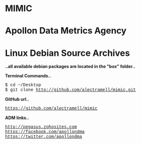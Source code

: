# MIMIC
# Apollon Data Metrics Agency
# Linux Debian Source Archives

<b>..all available debian packages are located in the "box" folder..</b>

<b>Terminal Commands..</b>

   <font face="courier">$ cd ~/Desktop</font>
   <br />
   <font face="courier">$ git clone http://github.com/alectramell/mimic.git</font>

<b>GitHub url..</b>

   <font face="courier">https://github.com/alectramell/mimic</font>

<b>ADM links..</b>

   <font face="courier">http://pegasus.zohosites.com</font>
   <br />
   <font face="courier">https://facebook.com/apollondma</font>
   <br />
   <font face="courier">https://twitter.com/apollondma</font>
